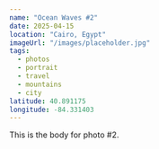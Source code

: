 ```yaml
---
name: "Ocean Waves #2"
date: 2025-04-15
location: "Cairo, Egypt"
imageUrl: "/images/placeholder.jpg"
tags:
  - photos
  - portrait
  - travel
  - mountains
  - city
latitude: 40.891175
longitude: -84.331403
---
```


This is the body for photo #2.
